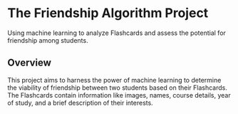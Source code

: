 # The Friendship Algorithm Project

Using machine learning to analyze Flashcards and assess the potential for friendship among students.

## Overview

This project aims to harness the power of machine learning to determine the viability of friendship between two students based on their Flashcards. The Flashcards contain information like images, names, course details, year of study, and a brief description of their interests.
